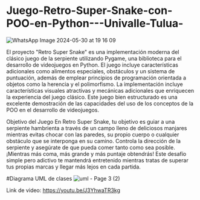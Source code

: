 # Juego-Retro-Super-Snake-con-POO-en-Python---Univalle-Tulua-
![WhatsApp Image 2024-05-30 at 19 16 09](https://github.com/lozadandres/Juego-Retro-Super-Snake-con-POO-en-Python---Univalle-Tulu-/assets/172821184/8c91a017-07e7-4b06-80ed-949593fe2820)

El proyecto "Retro Super Snake" es una implementación moderna del clásico juego de la serpiente utilizando Pygame, una biblioteca para el desarrollo de videojuegos en Python. El juego incluye características adicionales como alimentos especiales, obstáculos y un sistema de puntuación, además de emplear principios de programación orientada a objetos como la herencia y el polimorfismo. La implementación incluye características visuales atractivas y mecánicas adicionales que enriquecen la experiencia del juego clásico. Este juego bien estructurado es una excelente demostración de las capacidades del uso de los conceptos de la POO en el desarrollo de videojuegos.

Objetivo del Juego
En Retro Super Snake, tu objetivo es guiar a una serpiente hambrienta a través de un campo lleno de deliciosos manjares mientras evitas chocar con las paredes, su propio cuerpo o cualquier obstáculo que se interponga en su camino. Controla la dirección de la serpiente y asegúrate de que pueda comer tanto como sea posible. ¡Mientras más coma, más grande y más puntaje obtendrás! Este desafío simple pero adictivo te mantendrá entretenido mientras tratas de superar tus propias marcas y llegar más lejos en cada partida.

#Diagrama UML de clases 
![uml - Page 3 (2)](https://github.com/lozadandres/Juego-Retro-Super-Snake-con-POO-en-Python---Univalle-Tulu-/assets/172821184/da1f5d12-91f7-4943-b117-d5698c333772)

Link de video:
https://youtu.be/J3YhwaTR3kg
